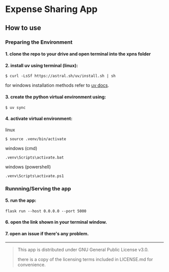 # Expense Sharing App

## How to use

### Preparing the Environment

#### 1. clone the repo to your drive and open terminal into the xpns folder 
   
#### 2. install uv using terminal (linux):
   
```
$ curl -LsSf https://astral.sh/uv/install.sh | sh
```

for windows installation methods refer to [uv docs](https://docs.astral.sh/uv/getting-started/installation/#installation-methods).

#### 3. create the python virtual environment using:
```
$ uv sync
```

#### 4. activate virtual environment:

linux
```
$ source .venv/bin/activate
```
windows (cmd)
```
.venv\Scripts\activate.bat
``` 
windows (powershell)
```
.venv\Scripts\activate.ps1
```

### Runnning/Serving the app

#### 5. run the app:
```
flask run --host 0.0.0.0 --port 5000
```

#### 6. open the link shown in your terminal window.


#### 7. open an issue if there's any problem.

---

> This app is distributed under GNU General Public License v3.0. 
>
> there is a copy of the licensing terms included in LICENSE.md for convenience. 
